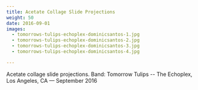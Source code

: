 ```yaml
---
title: Acetate Collage Slide Projections
weight: 50
date: 2016-09-01
images:
  - tomorrows-tulips-echoplex-dominicsantos-1.jpg
  - tomorrows-tulips-echoplex-dominicsantos-2.jpg
  - tomorrows-tulips-echoplex-dominicsantos-3.jpg
  - tomorrows-tulips-echoplex-dominicsantos-4.jpg

---
```

Acetate collage slide projections. Band: Tomorrow Tulips -- The Echoplex, Los Angeles, CA — September 2016